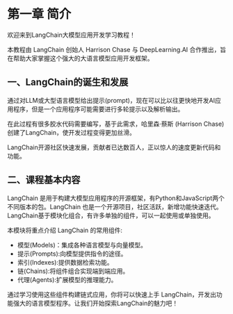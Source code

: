 # 第一章 简介

欢迎来到LangChain大模型应用开发学习教程！

本教程由 LangChain 创始人 Harrison Chase 与 DeepLearning.AI 合作推出，旨在帮助大家掌握这个强大的大语言模型应用开发框架。

## 一、LangChain的诞生和发展

通过对LLM或大型语言模型给出提示(prompt)，现在可以比以往更快地开发AI应用程序，但是一个应用程序可能需要进行多轮提示以及解析输出。

在此过程有很多胶水代码需要编写，基于此需求，哈里森·蔡斯 (Harrison Chase) 创建了LangChain，使开发过程变得更加丝滑。

LangChain开源社区快速发展，贡献者已达数百人，正以惊人的速度更新代码和功能。

## 二、课程基本内容

LangChain 是用于构建大模型应用程序的开源框架，有Python和JavaScript两个不同版本的包。LangChain 也是一个开源项目，社区活跃，新增功能快速迭代。LangChain基于模块化组合，有许多单独的组件，可以一起使用或单独使用。

本模块将重点介绍 LangChain 的常用组件:

- 模型(Models)：集成各种语言模型与向量模型。
- 提示(Prompts):向模型提供指令的途径。
- 索引(Indexes):提供数据检索功能。
- 链(Chains):将组件组合实现端到端应用。
- 代理(Agents):扩展模型的推理能力。

通过学习使用这些组件构建链式应用，你将可以快速上手 LangChain，开发出功能强大的语言模型程序。让我们开始探索LangChain的魅力吧！